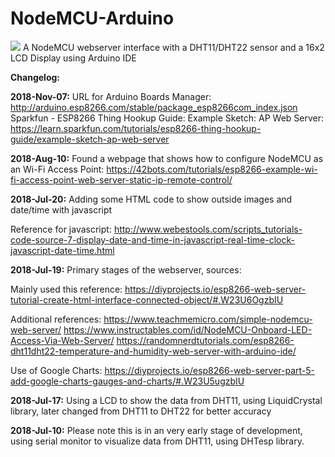 # NodeMCU-Arduino
<img src="https://preview.ibb.co/iPoeuJ/37383545_10217528414541426_5207107518039326720_n.jpg">
A NodeMCU webserver interface with a DHT11/DHT22 sensor and a 16x2 LCD Display using Arduino IDE

<b>Changelog:</b>

<b>2018-Nov-07:</b> URL for Arduino Boards Manager: http://arduino.esp8266.com/stable/package_esp8266com_index.json
Sparkfun - ESP8266 Thing Hookup Guide: Example Sketch: AP Web Server: https://learn.sparkfun.com/tutorials/esp8266-thing-hookup-guide/example-sketch-ap-web-server

<b>2018-Aug-10:</b> Found a webpage that shows how to configure NodeMCU as an Wi-Fi Access Point: https://42bots.com/tutorials/esp8266-example-wi-fi-access-point-web-server-static-ip-remote-control/

<b>2018-Jul-20:</b> Adding some HTML code to show outside images and date/time with javascript

Reference for javascript: http://www.webestools.com/scripts_tutorials-code-source-7-display-date-and-time-in-javascript-real-time-clock-javascript-date-time.html
                
<b>2018-Jul-19:</b> Primary stages of the webserver, sources:

Mainly used this reference: https://diyprojects.io/esp8266-web-server-tutorial-create-html-interface-connected-object/#.W23U6OgzbIU

Additional references:
https://www.teachmemicro.com/simple-nodemcu-web-server/
https://www.instructables.com/id/NodeMCU-Onboard-LED-Access-Via-Web-Server/
https://randomnerdtutorials.com/esp8266-dht11dht22-temperature-and-humidity-web-server-with-arduino-ide/

Use of Google Charts: https://diyprojects.io/esp8266-web-server-part-5-add-google-charts-gauges-and-charts/#.W23U5ugzbIU
                
<b>2018-Jul-17:</b> Using a LCD to show the data from DHT11, using LiquidCrystal library, later changed from DHT11 to DHT22 for better accuracy

<b>2018-Jul-10:</b> Please note this is in an very early stage of development, using serial monitor to visualize data from DHT11, using DHTesp library.
